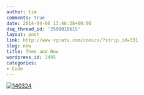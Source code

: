 ```yaml
---
author: tim
comments: true
date: 2014-04-06 13:46:28+00:00
dsq_thread_id: '2590818615'
layout: post
link: http://www.vgcats.com/comics/?strip_id=331
slug: now
title: Then and Now
wordpress_id: 1495
categories:
- Code
---
```


[![140324](http://timbroder.com/wp-content/uploads/2014/04/140324.jpg)](http://timbroder.com/wp-content/uploads/2014/04/140324.jpg)